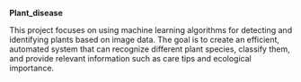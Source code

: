 **Plant_disease**

This project focuses on using machine learning algorithms for detecting and identifying plants based on image data. The goal is to create an efficient, automated system that can recognize different plant species, classify them, and provide relevant information such as care tips and ecological importance.
